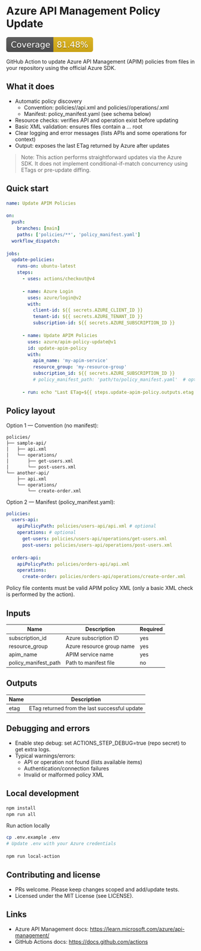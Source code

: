 # Azure API Management Policy Update

![Coverage Badge](./badges/coverage.svg)

GitHub Action to update Azure API Management (APIM) policies from files in your
repository using the official Azure SDK.

## What it does

- Automatic policy discovery
  - Convention: policies/<apiId>/api.xml and
    policies/<apiId>/operations/<operationId>.xml
  - Manifest: policy_manifest.yaml (see schema below)
- Resource checks: verifies API and operation exist before updating
- Basic XML validation: ensures files contain a <policies>…</policies> root
- Clear logging and error messages (lists APIs and some operations for context)
- Output: exposes the last ETag returned by Azure after updates

> Note: This action performs straightforward updates via the Azure SDK. It does
> not implement conditional-if-match concurrency using ETags or pre-update
> diffing.

## Quick start

```yaml
name: Update APIM Policies

on:
  push:
    branches: [main]
    paths: ['policies/**', 'policy_manifest.yaml']
  workflow_dispatch:

jobs:
  update-policies:
    runs-on: ubuntu-latest
    steps:
      - uses: actions/checkout@v4

      - name: Azure Login
        uses: azure/login@v2
        with:
          client-id: ${{ secrets.AZURE_CLIENT_ID }}
          tenant-id: ${{ secrets.AZURE_TENANT_ID }}
          subscription-id: ${{ secrets.AZURE_SUBSCRIPTION_ID }}

      - name: Update APIM Policies
        uses: azure/apim-policy-update@v1
        id: update-apim-policy
        with:
          apim_name: 'my-apim-service'
          resource_group: 'my-resource-group'
          subscription_id: ${{ secrets.AZURE_SUBSCRIPTION_ID }}
          # policy_manifest_path: 'path/to/policy_manifest.yaml'  # optional

      - run: echo "Last ETag=${{ steps.update-apim-policy.outputs.etag }}"
```

## Policy layout

Option 1 — Convention (no manifest):

```
policies/
├── sample-api/
│   ├── api.xml
│   └── operations/
│       ├── get-users.xml
│       └── post-users.xml
└── another-api/
    ├── api.xml
    └── operations/
        └── create-order.xml
```

Option 2 — Manifest (policy_manifest.yaml):

```yaml
policies:
  users-api:
    apiPolicyPath: policies/users-api/api.xml # optional
    operations: # optional
      get-users: policies/users-api/operations/get-users.xml
      post-users: policies/users-api/operations/post-users.xml

  orders-api:
    apiPolicyPath: policies/orders-api/api.xml
    operations:
      create-order: policies/orders-api/operations/create-order.xml
```

Policy file contents must be valid APIM policy XML (only a basic XML check is
performed by the action).

## Inputs

| Name                 | Description               | Required |
| -------------------- | ------------------------- | -------- |
| subscription_id      | Azure subscription ID     | yes      |
| resource_group       | Azure resource group name | yes      |
| apim_name            | APIM service name         | yes      |
| policy_manifest_path | Path to manifest file     | no       |

## Outputs

| Name | Description                                   |
| ---- | --------------------------------------------- |
| etag | ETag returned from the last successful update |

## Debugging and errors

- Enable step debug: set ACTIONS_STEP_DEBUG=true (repo secret) to get extra
  logs.
- Typical warnings/errors:
  - API or operation not found (lists available items)
  - Authentication/connection failures
  - Invalid or malformed policy XML

## Local development

```bash
npm install
npm run all
```

Run action locally

```bash
cp .env.example .env
# Update .env with your Azure credentials

npm run local-action
```

## Contributing and license

- PRs welcome. Please keep changes scoped and add/update tests.
- Licensed under the MIT License (see LICENSE).

## Links

- Azure API Management docs: https://learn.microsoft.com/azure/api-management/
- GitHub Actions docs: https://docs.github.com/actions
